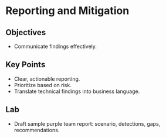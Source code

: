 # Reporting and Mitigation

## Objectives
- Communicate findings effectively.  

## Key Points
- Clear, actionable reporting.  
- Prioritize based on risk.  
- Translate technical findings into business language.  

## Lab
- Draft sample purple team report: scenario, detections, gaps, recommendations.  
